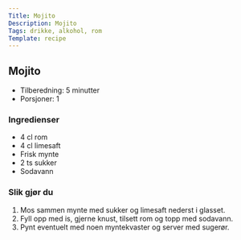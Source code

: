 ```yaml
---
Title: Mojito
Description: Mojito
Tags: drikke, alkohol, rom
Template: recipe
---
```

## Mojito
<!-- ![Naan bread](%assets_url%/naan.jpg) -->

- Tilberedning: 5 minutter
- Porsjoner: 1

### Ingredienser
<!-- for eksempel - 7g tørrgjær -->
- 4 cl rom
- 4 cl limesaft
- Frisk mynte
- 2 ts sukker
- Sodavann

### Slik gjør du

1. Mos sammen mynte med sukker og limesaft nederst i glasset.
2. Fyll opp med is, gjerne knust, tilsett rom og topp med sodavann.
3. Pynt eventuelt med noen myntekvaster og server med sugerør.